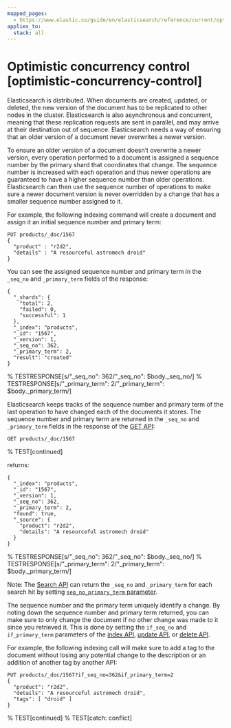 ```yaml
---
mapped_pages:
  - https://www.elastic.co/guide/en/elasticsearch/reference/current/optimistic-concurrency-control.html
applies_to:
  stack: all
---
```


# Optimistic concurrency control [optimistic-concurrency-control]

Elasticsearch is distributed. When documents are created, updated, or deleted, the new version of the document has to be replicated to other nodes in the cluster. Elasticsearch is also asynchronous and concurrent, meaning that these replication requests are sent in parallel, and may arrive at their destination out of sequence. Elasticsearch needs a way of ensuring that an older version of a document never overwrites a newer version.

To ensure an older version of a document doesn’t overwrite a newer version, every operation performed to a document is assigned a sequence number by the primary shard that coordinates that change. The sequence number is increased with each operation and thus newer operations are guaranteed to have a higher sequence number than older operations. Elasticsearch can then use the sequence number of operations to make sure a newer document version is never overridden by a change that has a smaller sequence number assigned to it.

For example, the following indexing command will create a document and assign it an initial sequence number and primary term:

```console
PUT products/_doc/1567
{
  "product" : "r2d2",
  "details" : "A resourceful astromech droid"
}
```

You can see the assigned sequence number and primary term in the `_seq_no` and `_primary_term` fields of the response:

```console-result
{
  "_shards": {
    "total": 2,
    "failed": 0,
    "successful": 1
  },
  "_index": "products",
  "_id": "1567",
  "_version": 1,
  "_seq_no": 362,
  "_primary_term": 2,
  "result": "created"
}
```
%  TESTRESPONSE[s/"_seq_no": 362/"_seq_no": $body._seq_no/]
%  TESTRESPONSE[s/"_primary_term": 2/"_primary_term": $body._primary_term/]

Elasticsearch keeps tracks of the sequence number and primary term of the last operation to have changed each of the documents it stores. The sequence number and primary term are returned in the `_seq_no` and `_primary_term` fields in the response of the [GET API](https://www.elastic.co/docs/api/doc/elasticsearch/operation/operation-get):

```console
GET products/_doc/1567
```
% TEST[continued]

returns:

```console-result
{
  "_index": "products",
  "_id": "1567",
  "_version": 1,
  "_seq_no": 362,
  "_primary_term": 2,
  "found": true,
  "_source": {
    "product": "r2d2",
    "details": "A resourceful astromech droid"
  }
}
```
%  TESTRESPONSE[s/"_seq_no": 362/"_seq_no": $body._seq_no/]
%  TESTRESPONSE[s/"_primary_term": 2/"_primary_term": $body._primary_term/]

Note: The [Search API](https://www.elastic.co/docs/api/doc/elasticsearch/operation/operation-search) can return the `_seq_no` and `_primary_term` for each search hit by setting [`seq_no_primary_term` parameter](https://www.elastic.co/docs/api/doc/elasticsearch/operation/operation-search#request-body-search-seq-no-primary-term).

The sequence number and the primary term uniquely identify a change. By noting down the sequence number and primary term returned, you can make sure to only change the document if no other change was made to it since you retrieved it. This is done by setting the `if_seq_no` and `if_primary_term` parameters of the [index API](https://www.elastic.co/docs/api/doc/elasticsearch/operation/operation-create), [update API](https://www.elastic.co/docs/api/doc/elasticsearch/operation/operation-update), or [delete API](https://www.elastic.co/docs/api/doc/elasticsearch/operation/operation-delete).

For example, the following indexing call will make sure to add a tag to the document without losing any potential change to the description or an addition of another tag by another API:

```console
PUT products/_doc/1567?if_seq_no=362&if_primary_term=2
{
  "product": "r2d2",
  "details": "A resourceful astromech droid",
  "tags": [ "droid" ]
}
```
%  TEST[continued]
%  TEST[catch: conflict]
